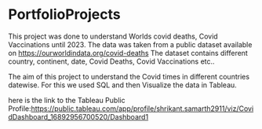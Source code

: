 # PortfolioProjects
This project was done to understand Worlds covid deaths, Covid Vaccinations until 2023. 
The data was taken from a public dataset available on https://ourworldindata.org/covid-deaths 
The dataset contains different country, continent, date, Covid Deaths, Covid Vaccinations etc..


The aim of this project to understand the Covid times in different countries datewise. For this we used SQL and then Visualize the data in Tableau.


here is the link to the Tableau Public Profile:https://public.tableau.com/app/profile/shrikant.samarth2911/viz/CovidDashboard_16892956700520/Dashboard1
